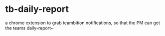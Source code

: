 # tb-daily-report
a chrome extension to grab teambition notifications, so that the PM can get the teams daily-report~
